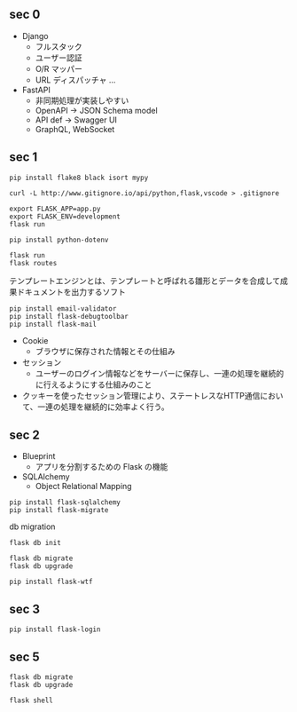 ## sec 0
- Django
  - フルスタック
  - ユーザー認証
  - O/R マッパー
  - URL ディスパッチャ
  ...
- FastAPI
  - 非同期処理が実装しやすい
  - OpenAPI -> JSON Schema model
  - API def -> Swagger UI
  - GraphQL, WebSocket

## sec 1
`pip install flake8 black isort mypy`

`curl -L http://www.gitignore.io/api/python,flask,vscode > .gitignore`

```
export FLASK_APP=app.py
export FLASK_ENV=development
flask run
```

```
pip install python-dotenv

flask run
flask routes
```

テンプレートエンジンとは、テンプレートと呼ばれる雛形とデータを合成して成果ドキュメントを出力するソフト

```
pip install email-validator
pip install flask-debugtoolbar
pip install flask-mail
```

- Cookie
  - ブラウザに保存された情報とその仕組み
- セッション
  - ユーザーのログイン情報などをサーバーに保存し、一連の処理を継続的に行えるようにする仕組みのこと
- クッキーを使ったセッション管理により、ステートレスなHTTP通信において、一連の処理を継続的に効率よく行う。


## sec 2
- Blueprint
  - アプリを分割するための Flask の機能
- SQLAlchemy
  - Object Relational Mapping


```
pip install flask-sqlalchemy
pip install flask-migrate
```

db migration

```
flask db init

flask db migrate
flask db upgrade
```


``` 
pip install flask-wtf
```


## sec 3
```
pip install flask-login
```


## sec 5
```
flask db migrate 
flask db upgrade

flask shell
```






